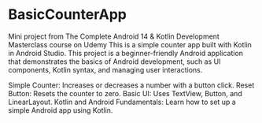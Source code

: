# BasicCounterApp
Mini project from  The Complete Android 14 &amp; Kotlin Development Masterclass course on Udemy
This is a simple counter app built with Kotlin in Android Studio. This project is a beginner-friendly Android application that demonstrates the basics of Android development, such as UI components, Kotlin syntax, and managing user interactions.

Simple Counter: Increases or decreases a number with a button click.
Reset Button: Resets the counter to zero.
Basic UI: Uses TextView, Button, and LinearLayout.
Kotlin and Android Fundamentals: Learn how to set up a simple Android app using Kotlin.
